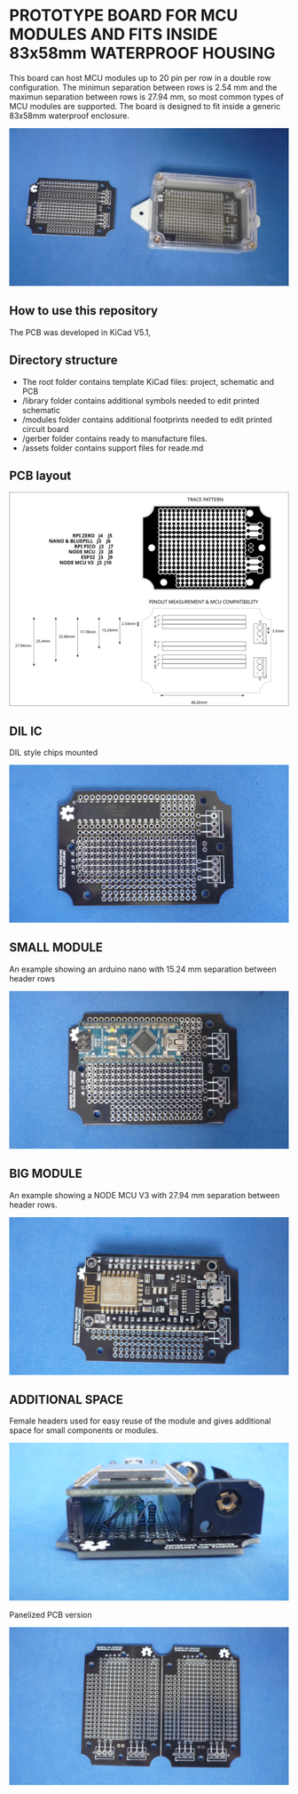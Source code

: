 # PROTOTYPE BOARD FOR MCU MODULES AND FITS INSIDE 83x58mm WATERPROOF HOUSING

This board can host MCU modules up to 20 pin per row in a double row configuration. The minimun separation between rows is 2.54 mm and the maximun separation between rows is 27.94 mm, so most common types of MCU modules are supported. The board is designed to fit inside a generic 83x58mm waterproof enclosure. 

![PCBANDENCLOSURE](assets/img/pcbandenclosure.jpg)

## How to use this repository

The PCB was developed in KiCad V5.1,

## Directory structure

* The root folder contains template KiCad files: project, schematic and PCB 
* /library folder contains additional symbols needed to edit printed schematic
* /modules folder contains additional footprints needed to edit printed circuit board
* /gerber folder contains ready to manufacture files.
* /assets folder contains support files for reade.md

## PCB layout

![LAYOUT](assets/img/pinout.svg)

## DIL IC

DIL style chips mounted

![BACK](assets/img/dil.jpg)

## SMALL MODULE

An example showing an arduino nano with 15.24 mm separation between header rows

![BACK](assets/img/small.jpg)

## BIG MODULE

An example showing a NODE MCU V3 with 27.94 mm separation between header rows.

![FRONT](assets/img/big.jpg)

## ADDITIONAL SPACE

Female headers used for easy reuse of the module and gives additional space for small components or modules.

![MODULE](assets/img/space.jpg)

Panelized PCB version 

![PANEL](assets/img/panel.jpg)


